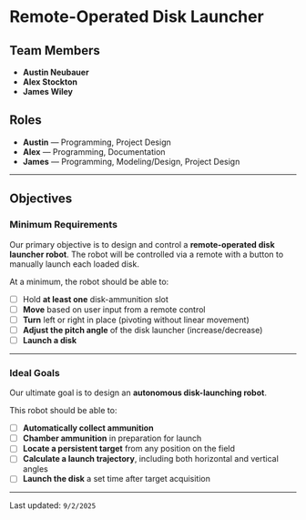 # Remote-Operated Disk Launcher

## Team Members
- **Austin Neubauer**
- **Alex Stockton**
- **James Wiley**

## Roles
- **Austin** — Programming, Project Design  
- **Alex** — Programming, Documentation  
- **James** — Programming, Modeling/Design, Project Design  

---

## Objectives

### Minimum Requirements
Our primary objective is to design and control a **remote-operated disk launcher robot**. The robot will be controlled via a remote with a button to manually launch each loaded disk.

At a minimum, the robot should be able to:
- [ ] Hold **at least one** disk-ammunition slot
- [ ] **Move** based on user input from a remote control
- [ ] **Turn** left or right in place (pivoting without linear movement)
- [ ] **Adjust the pitch angle** of the disk launcher (increase/decrease)
- [ ] **Launch a disk**

---

### Ideal Goals
Our ultimate goal is to design an **autonomous disk-launching robot**.

This robot should be able to:
- [ ] **Automatically collect ammunition**
- [ ] **Chamber ammunition** in preparation for launch
- [ ] **Locate a persistent target** from any position on the field
- [ ] **Calculate a launch trajectory**, including both horizontal and vertical angles
- [ ] **Launch the disk** a set time after target acquisition

---

Last updated: `9/2/2025`
